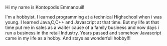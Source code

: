 Hi my name is Kontopodis Emmanouil!

I'm a hobbyist. I learned programming at a technical Highschool when i was young.
I learned Java,C,C++ and Javascript at that time. But my life at that time put me in sales as a waiter cause of a family business and now days i run a business in the retail Industry.
Years passed and somehow Javascript came in my life as a hobby.
And stays as wonderfull hobby!!!



